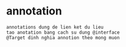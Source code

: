 # annotation 

```
annotations dung de lien ket du lieu
tao anotation bang cach su dung @interface
@Target dinh nghia annotion theo mong muon
```